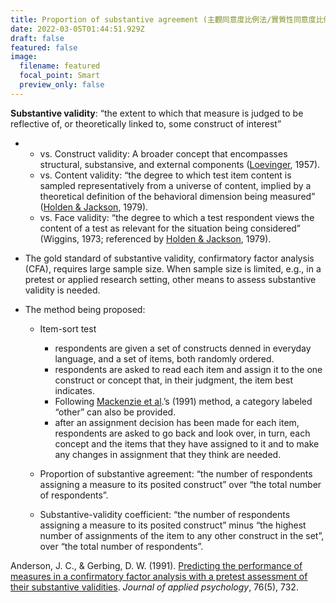```yaml
---
title: Proportion of substantive agreement (主觀同意度比例法/實質性同意度比例法)
date: 2022-03-05T01:44:51.929Z
draft: false
featured: false
image:
  filename: featured
  focal_point: Smart
  preview_only: false
---
```

**Substantive validity**: “the extent to which that measure is judged to be reflective of, or theoretically linked to, some construct of interest”

* * vs. Construct validity: A broader concept that encompasses structural, substansive, and external components ([Loevinger](https://doi.org/10.2466/pr0.1957.3.3.635), 1957).
  * vs. Content validity: “the degree to which test item content is sampled representatively from a universe of content, implied by a theoretical definition of the behavioral dimension being measured” ([Holden & Jackson](https://doi.org/10.1037/0022-006X.47.3.459), 1979).
  * vs. Face validity: “the degree to which a test respondent views the content of a test as relevant for the situation being considered” (Wiggins, 1973; referenced by [Holden & Jackson](https://doi.org/10.1037/0022-006X.47.3.459), 1979).
* The gold standard of substantive validity, confirmatory factor analysis (CFA), requires large sample size. When sample size is limited, e.g., in a pretest or applied research setting, other means to assess substantive validity is needed.
* The method being proposed:

  * Item-sort test

    * respondents are given a set of constructs denned in everyday language, and a set of items, both randomly ordered.
    * respondents are asked to read each item and assign it to the one construct or concept that, in their judgment, the item best indicates.
    * Following [Mackenzie et al](https://doi.org/10.1016/0749-5978%2891%2990037-T).’s (1991) method, a category labeled “other” can also be provided.
    * after an assignment decision has been made for each item, respondents are asked to go back and look over, in turn, each concept and the items that they have assigned to it and to make any changes in assignment that they think are needed.
  * Proportion of substantive agreement: “the number of respondents assigning a measure to its posited construct” over “the total number of respondents”.
  * Substantive-validity coefficient: “the number of respondents assigning a measure to its posited construct” minus “the highest number of assignments of the item to any other construct in the set”, over “the total number of respondents”.

Anderson, J. C., & Gerbing, D. W. (1991). [Predicting the performance of measures in a confirmatory factor analysis with a pretest assessment of their substantive validities](https://doi.org/10.1037/0021-9010.76.5.732). *Journal of applied psychology*, 76(5), 732. [](https://doi.org/10.1037/0021-9010.76.5.732)